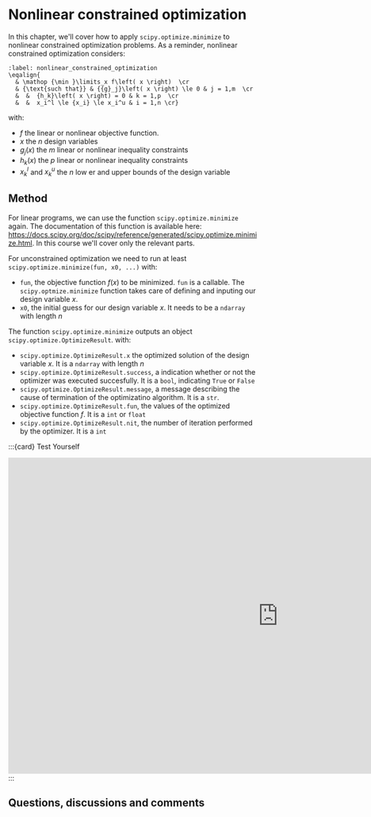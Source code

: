 # Nonlinear constrained optimization

In this chapter, we'll cover how to apply `scipy.optimize.minimize` to nonlinear constrained optimization problems. As a reminder, nonlinear constrained optimization considers:

```{math}
:label: nonlinear_constrained_optimization
\eqalign{
  & \mathop {\min }\limits_x f\left( x \right)  \cr 
  & {\text{such that}} & {{g}_j}\left( x \right) \le 0 & j = 1,m  \cr 
  &  &  {h_k}\left( x \right) = 0 & k = 1,p  \cr 
  &  &  x_i^l \le {x_i} \le x_i^u & i = 1,n \cr} 
```
with:
- $f$ the linear or nonlinear objective function.
- $x$ the $n$ design variables
- $g_j(x)$ the $m$ linear or nonlinear inequality constraints
- $h_k(x)$ the $p$ linear or nonlinear inequality constraints
- $x_k^l$ and $x_k^u$ the $n$ low er and upper bounds of the design variable

## Method
For linear programs, we can use the function `scipy.optimize.minimize` again. The documentation of this function is available here: 
https://docs.scipy.org/doc/scipy/reference/generated/scipy.optimize.minimize.html. In this course we'll cover only the relevant parts.

For unconstrained optimization we need to run at least `scipy.optimize.minimize(fun, x0, ...)` with:
- `fun`, the objective function $f(x)$ to be minimized. `fun` is a callable. The `scipy.optmize.minimize` function takes care of defining and inputing our design variable $x$.
- `x0`, the initial guess for our design variable $x$. It needs to be a `ndarray` with length $n$

The function `scipy.optimize.minimize` outputs an object `scipy.optimize.OptimizeResult`. with:
- `scipy.optimize.OptimizeResult.x` the optimized solution of the design variable $x$. It is a `ndarray` with length $n$
- `scipy.optimize.OptimizeResult.success`, a indication whether or not the optimizer was executed succesfully. It is a `bool`, indicating `True` or `False`
- `scipy.optimize.OptimizeResult.message`, a message describing the cause of termination of the optimizatino algorithm. It is a `str`.
- `scipy.optimize.OptimizeResult.fun`, the values of the optimized objective function $f$. It is a `int` or `float`
- `scipy.optimize.OptimizeResult.nit`, the number of iteration performed by the optimizer. It is a `int`

 :::{card} Test Yourself
 <iframe src="https://tudelft.h5p.com/content/1292246146700299097/embed" aria-label="Method sizes" width="1088" height="637" frameborder="0" allowfullscreen="allowfullscreen" allow="autoplay *; geolocation *; microphone *; camera *; midi *; encrypted-media *"></iframe><script src="https://tudelft.h5p.com/js/h5p-resizer.js" charset="UTF-8"></script>
 :::

 ## Questions, discussions and comments
<script src="https://utteranc.es/client.js"
        repo="TeachBooks/engineering-systems-optimization"
        issue-term="title"
        theme="github-light"
        crossorigin="anonymous"
        async>
</script>